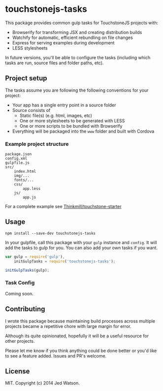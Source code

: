 touchstonejs-tasks
==================

This package provides common gulp tasks for TouchstoneJS projects with:

* Browserify for transforming JSX and creating distribution builds
* Watchify for automatic, efficient rebundling on file changes
* Express for serving examples during development
* LESS stylesheets

In future versions, you'll be able to configure the tasks (including which tasks are run, source files and folder paths, etc).


## Project setup

The tasks assume you are following the following conventions for your project:

* Your app has a single entry point in a source folder
* Source consists of
	* Static file(s) (e.g. html, images, etc)
	* One or more stylesheets to be generated with LESS
	* One or more scripts to be bundled with Browserify
* Everything will be packaged into the `www` folder and built with Cordova

### Example project structure

```
package.json
config.xml
gulpfile.js
src/
	index.html
	img/...
	fonts/...
	css/
		app.less
	js/
		app.js
```

For a complete example see [Thinkmill/touchstone-starter](https://github.com/Thinkmill/touchstone-starter)


## Usage

```
npm install --save-dev touchstonejs-tasks
```

In your gulpfile, call this package with your `gulp` instance and `config`. It will add the tasks to gulp for you. You can also add your own tasks if you want.

```javascript
var gulp = require('gulp'),
	initGulpTasks = require('touchstonejs-tasks');

initGulpTasks(gulp);
```

### Task Config

Coming soon.


## Contributing

I wrote this package because maintaining build processes across multiple projects became a repetitive chore with large margin for error.

Although its quite opinionated, hopefully it will be a useful resource for other projects.

Please let me know if you think anything could be done better or you'd like to see a feature added. Issues and PR's welcome.


## License

MIT. Copyright (c) 2014 Jed Watson.

